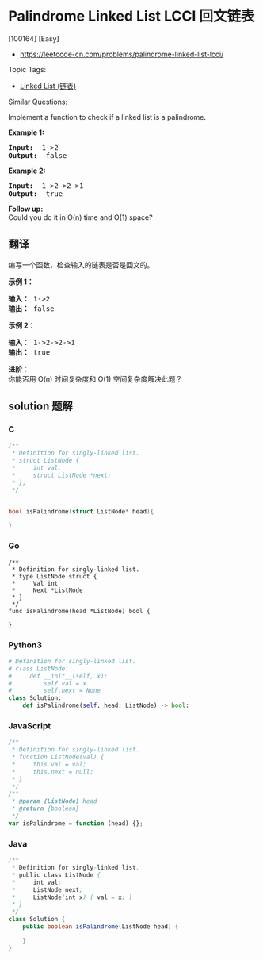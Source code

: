 # Palindrome Linked List LCCI 回文链表

[100164] [Easy]

- https://leetcode-cn.com/problems/palindrome-linked-list-lcci/

Topic Tags:

- [Linked List (链表)](https://leetcode-cn.com/tag/linked-list/)

Similar Questions:

Implement a function to check if a linked list is a palindrome.

**Example 1:**

<pre><strong>Input:  </strong>1-&gt;2
<strong>Output: </strong> false 
</pre>

**Example 2:**

<pre><strong>Input:  </strong>1-&gt;2-&gt;2-&gt;1
<strong>Output: </strong> true 
</pre>

**Follow up:**  
Could you do it in O(n) time and O(1) space?

## 翻译

编写一个函数，检查输入的链表是否是回文的。

**示例 1：**

<pre><strong>输入： </strong>1-&gt;2
<strong>输出：</strong> false 
</pre>

**示例 2：**

<pre><strong>输入： </strong>1-&gt;2-&gt;2-&gt;1
<strong>输出：</strong> true 
</pre>

**进阶：**  
你能否用 O(n) 时间复杂度和 O(1) 空间复杂度解决此题？

## solution 题解

### C

```c
/**
 * Definition for singly-linked list.
 * struct ListNode {
 *     int val;
 *     struct ListNode *next;
 * };
 */


bool isPalindrome(struct ListNode* head){

}
```

### Go

```golang
/**
 * Definition for singly-linked list.
 * type ListNode struct {
 *     Val int
 *     Next *ListNode
 * }
 */
func isPalindrome(head *ListNode) bool {

}
```

### Python3

```python
# Definition for singly-linked list.
# class ListNode:
#     def __init__(self, x):
#         self.val = x
#         self.next = None
class Solution:
    def isPalindrome(self, head: ListNode) -> bool:
```

### JavaScript

```javascript
/**
 * Definition for singly-linked list.
 * function ListNode(val) {
 *     this.val = val;
 *     this.next = null;
 * }
 */
/**
 * @param {ListNode} head
 * @return {boolean}
 */
var isPalindrome = function (head) {};
```

### Java

```java
/**
 * Definition for singly-linked list.
 * public class ListNode {
 *     int val;
 *     ListNode next;
 *     ListNode(int x) { val = x; }
 * }
 */
class Solution {
    public boolean isPalindrome(ListNode head) {

    }
}
```

